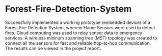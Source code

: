 # Forest-Fire-Detection-System
Successfully implemented a working prototype (embedded device) of a Forest Fire Detection System, wherein Flame Sensors were used to detect fires.
Cloud computing was used to relay sensor data to emergency services.
A wireless mininum spanning tree (MST) topology was created to connect all the sensors for fast and reliable
hop-to-hop communication.
The results can be viewed in the project report.

